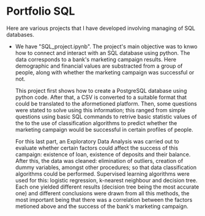 # Portfolio SQL
Here are various projects that I have developed involving managing of SQL databases.

* We have "SQL_project.ipynb". The project's main objective was to knwo how to connect and interact
  with an SQL database using python. The data corresponds to a bank's marketing campaign results.
  Here demographic and financial values are substracted from a group of people, along with whether
  the marketing campaign was successful or not.
  
  This project first shows how to create a PostgreSQL database using python code. After that, a CSV
  is converted to a suitable format that could be translated to the aformetioned platform. Then, some
  questions were stated to solve using this information; this ranged from simple questions using basic
  SQL commands to retrive basic statistic values of the to the use of classification algorithms to
  predict whether the marketing campaign would be successful in certain profiles of people.
  
  For this last part, an Exploratory Data Analysis was carried out to evaluate whether certain factors
  could affect the success of this campaign: existence of loan, existence of deposits and their balance.
  After this, the data was cleaned: elimination of outliers, creation of dummy variables, amongst other
  procedures; so that data classification algorithms could be performed. Supervised learning algorithms 
  were used for this: logistic regression, k-nearest neighbour and decision tree. Each one yielded
  different results (decision tree being the most accurate one) and different conclusions were drawn from
  all this methods, the most important being that there was a correlation between the factors metioned above
  and the success of the bank's marketing campaign.
